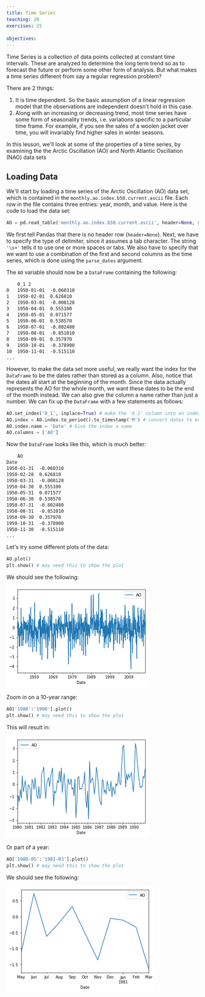 ```yaml
---
title: Time Series
teaching: 20
exercises: 25

objectives:
---
```


Time Series is a collection of data points collected at constant time intervals. These are analyzed to determine the long term trend 
so as to forecast the future or perform some other form of analysis. But what makes a time series different from say a regular 
regression problem? 

There are 2 things:

1. It is time dependent. So the basic assumption of a linear regression model that the observations are independent doesn’t hold in this case.
2. Along with an increasing or decreasing trend, most time series have some form of seasonality trends, i.e. variations specific to a particular 
time frame. For example, if you see the sales of a woolen jacket over time, you will invariably find higher sales in winter seasons.

In this lesson, we'll look at some of the properties of a time series, by examining the the Arctic Oscillation (AO) and North Atlantic Oscillation (NAO) 
data sets


## Loading Data

We'll start by loading a time series of the Arctic Oscillation (AO) data set, which is contained in the `monthly.ao.index.b50.current.ascii` file. Each row
in the file contains three entries: year, month, and value. Here is the code to load the data set:

```python
AO = pd.read_table('monthly.ao.index.b50.current.ascii', header=None, sep='\s+', parse_dates=[[0,1]], names=['Date', 'Value'])
```

We first tell Pandas that there is no header row (`header=None`). Next, we have to specify the type of delimiter, since it assumes a tab character. The 
string `'\s+'` tells it to use one or more spaces or tabs. We also have to specify that we want to use a combination of the first and second columns
as the time series, which is done using the `parse_dates` argument.

The `AO` variable should now be a `DataFrame` containing the following:

```
	0_1	2
0	1950-01-01	-0.060310
1	1950-02-01	0.626810
2	1950-03-01	-0.008128
3	1950-04-01	0.555100
4	1950-05-01	0.071577
5	1950-06-01	0.538570
6	1950-07-01	-0.802480
7	1950-08-01	-0.851010
8	1950-09-01	0.357970
9	1950-10-01	-0.378900
10	1950-11-01	-0.515110
...
```

However, to make the data set more useful, we really want the index for the `DataFrame` to be the dates rather than stored as a column. Also, notice that the dates
all start at the beginning of the month. Since the data actually represents the AO for the whole month, we want these dates to be the end of the month instead.
We can also give the column a name rather than just a number. We can fix up the `DataFrame` with a few statements as follows:

```python
AO.set_index('0_1', inplace=True) # make the '0_1' column into an index
AO.index = AO.index.to_period().to_timestamp('M') # convert dates to end of month
AO.index.name = 'Date' # Give the index a name
AO.columns = ['AO'] 
```

Now the `DataFrame` looks like this, which is much better:

```
	AO
Date	
1950-01-31	-0.060310
1950-02-28	0.626810
1950-03-31	-0.008128
1950-04-30	0.555100
1950-05-31	0.071577
1950-06-30	0.538570
1950-07-31	-0.802480
1950-08-31	-0.851010
1950-09-30	0.357970
1950-10-31	-0.378900
1950-11-30	-0.515110
...
```

Let's try some different plots of the data:

```python
AO.plot()
plt.show() # may need this to show the plot
```

We should see the following:

![AO Plot 1](../fig/08_plot_1.png)

Zoom in on a 10-year range:

```python
AO['1980':'1990'].plot()
plt.show() # may need this to show the plot
```

This will result in:

![AO Plot 2](../fig/08_plot_2.png)

Or part of a year:

```python
AO['1980-05':'1981-03'].plot()
plt.show() # may need this to show the plot
```

We should see the following:

![AO Plot 3](../fig/08_plot_3.png)


